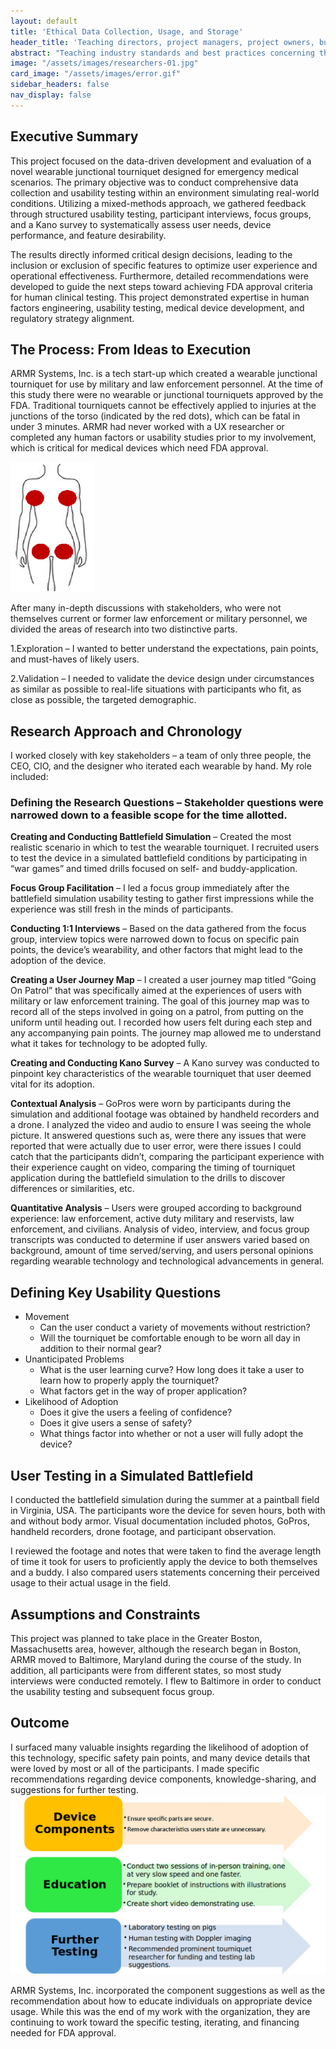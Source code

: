 ```yaml
---
layout: default
title: 'Ethical Data Collection, Usage, and Storage'
header_title: 'Teaching directors, project managers, project owners, business analysts, designers, developers, and researchers best practices and industry standards'
abstract: "Teaching industry standards and best practices concerning the ethical use and storage of project data, including what defines data as essential or sensitive."
image: "/assets/images/researchers-01.jpg"
card_image: "/assets/images/error.gif"
sidebar_headers: false
nav_display: false
---
```


## Executive Summary

This project focused on the data-driven development and evaluation of a novel wearable junctional tourniquet designed for emergency medical scenarios. The primary objective was to conduct comprehensive data collection and usability testing within an environment simulating real-world conditions. Utilizing a mixed-methods approach, we gathered feedback through structured usability testing, participant interviews, focus groups, and a Kano survey to systematically assess user needs, device performance, and feature desirability. 

The results directly informed critical design decisions, leading to the inclusion or exclusion of specific features to optimize user experience and operational effectiveness. Furthermore, detailed recommendations were developed to guide the next steps toward achieving FDA approval criteria for human clinical testing. This project demonstrated expertise in human factors engineering, usability testing, medical device development, and regulatory strategy alignment.

## The Process: From Ideas to Execution

ARMR Systems, Inc. is a tech start-up which created a wearable junctional tourniquet for use by military and law enforcement personnel. At the time of this study there were no wearable or junctional tourniquets approved by the FDA. Traditional tourniquets cannot be effectively applied to injuries at the junctions of the torso (indicated by the red dots), which can be fatal in under 3 minutes. ARMR had never worked with a UX researcher or completed any human factors or usability studies prior to my involvement, which is critical for medical devices which need FDA approval.

<img src="/assets/images/junctional_tourniquet_image_with_red_dots.png" class="img-fluid float-start m-2"/>

After many in-depth discussions with stakeholders, who were not themselves current or former law enforcement or military personnel, we divided the areas of research into two distinctive parts.

1.Exploration – I wanted to better understand the expectations, pain points, and must-haves of likely users.

2.Validation – I needed to validate the device design under circumstances as similar as possible to real-life situations with participants who fit, as close as possible, the targeted demographic.



## Research Approach and Chronology

I worked closely with key stakeholders – a team of only three people, the CEO, CIO, and the designer who iterated each wearable by hand. My role included:

### Defining the Research Questions – Stakeholder questions were narrowed down to a feasible scope for the time allotted.

**Creating and Conducting Battlefield Simulation** – Created the most realistic scenario in which to test the wearable tourniquet. I recruited users to test the device in a simulated battlefield conditions by participating in “war games” and timed drills focused on self- and buddy-application.

**Focus Group Facilitation** – I led a focus group immediately after the battlefield simulation usability testing to gather first impressions while the experience was still fresh in the minds of participants.

**Conducting 1:1 Interviews** – Based on the data gathered from the focus group, interview topics were narrowed down to focus on specific pain points, the device’s wearability, and other factors that might lead to the adoption of the device. 

**Creating a User Journey Map** – I created a user journey map titled “Going On Patrol” that was specifically aimed at the experiences of users with military or law enforcement training. The goal of this journey map was to record all of the steps involved in going on a patrol, from putting on the uniform until heading out. I recorded how users felt during each step and any accompanying pain points. The journey map allowed me to understand what it takes for technology to be adopted fully. 

**Creating and Conducting Kano Survey** – A Kano survey was conducted to pinpoint key characteristics of the wearable tourniquet that user deemed vital for its adoption.

**Contextual Analysis** – GoPros were worn by participants during the simulation and additional footage was obtained by handheld recorders and a drone. I analyzed the video and audio to ensure I was seeing the whole picture. It answered questions such as, were there any issues that were reported that were actually due to user error, were there issues I could catch that the participants didn’t, comparing the participant experience with their experience caught on video, comparing the timing of tourniquet application during the battlefield simulation to the drills to discover differences or similarities, etc.

**Quantitative Analysis** – Users were grouped according to background experience: law enforcement, active duty military and reservists, law enforcement, and civilians. Analysis of video, interview, and focus group transcripts was conducted to determine if user answers varied based on background, amount of time served/serving, and users personal opinions regarding wearable technology and technological advancements in general.


## Defining Key Usability Questions

* Movement
  * Can the user conduct a variety of movements without restriction?
  * Will the tourniquet be comfortable enough to be worn all day in addition to their normal gear?
* Unanticipated Problems
  * What is the user learning curve? How long does it take a user to learn how to properly apply the tourniquet?
  * What factors get in the way of proper application?
* Likelihood of Adoption
  * Does it give the users a feeling of confidence?
  * Does it give users a sense of safety?
  * What things factor into whether or not a user will fully adopt the device?

## User Testing in a Simulated Battlefield

I conducted the battlefield simulation during the summer at a paintball field in Virginia, USA. The participants wore the device for seven hours, both with and without body armor. Visual documentation included photos, GoPros, handheld recorders, drone footage, and participant observation. 

I reviewed the footage and notes that were taken to find the average length of time it took for users to proficiently apply the device to both themselves and a buddy. I also compared users statements concerning their perceived usage to their actual usage in the field.

## Assumptions and Constraints

This project was planned to take place in the Greater Boston, Massachusetts area, however, although the research began in Boston, ARMR moved to Baltimore, Maryland during the course of the study. In addition, all participants were from different states, so most study interviews were conducted remotely. I flew to Baltimore in order to conduct the usability testing and subsequent focus group.

## Outcome

I surfaced many valuable insights regarding the likelihood of adoption of this technology, specific safety pain points, and many device details that were loved by most or all of the participants. I made specific recommendations regarding device components, knowledge-sharing, and suggestions for further testing. 
<img src="/assets/images/ARMR_recommendations.jpg" class="img-fluid m-2"/> 


ARMR Systems, Inc. incorporated the component suggestions as well as the recommendation about how to educate individuals on appropriate device usage. While this was the end of my work with the organization, they are continuing to work toward the specific testing, iterating, and financing needed for FDA approval.  
